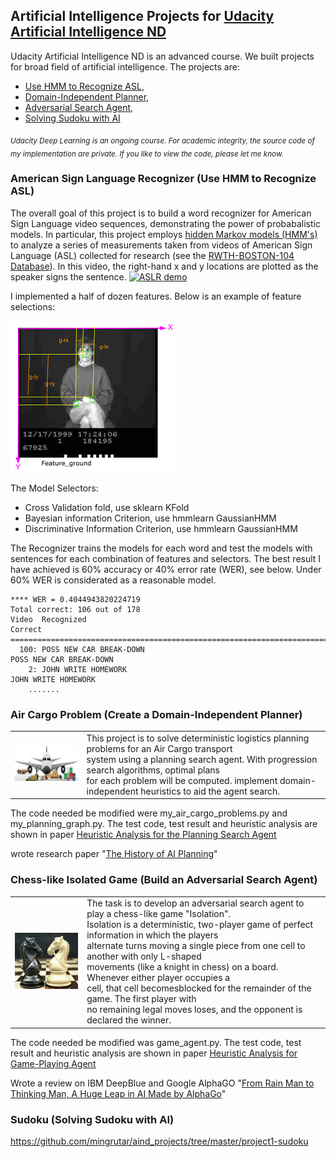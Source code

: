 ## Artificial Intelligence Projects for [Udacity Artificial Intelligence ND](https://www.udacity.com/course/artificial-intelligence-nanodegree--nd889)

Udacity Artificial Intelligence ND is an advanced course. We built projects for broad field of artificial intelligence. The projects are:
* [Use HMM to Recognize ASL](#asl), 
* [Domain-Independent Planner](#planning), 
* [Adversarial Search Agent](#minmax), 
* [Solving Sudoku with AI](#sudoku)

<sub>*Udacity Deep Learning is an ongoing course. For academic integrity, the source code of my implementation are private. If you like to view the code, please let me know.*</sub>

<a id='asl'></a>
### American Sign Language Recognizer (Use HMM to Recognize ASL)
The overall goal of this project is to build a word recognizer for American Sign Language video sequences, demonstrating the power of probabalistic models.  In particular, this project employs  [hidden Markov models (HMM's)](https://en.wikipedia.org/wiki/Hidden_Markov_model) to analyze a series of measurements taken from videos of American Sign Language (ASL) collected for research (see the [RWTH-BOSTON-104 Database](http://www-i6.informatik.rwth-aachen.de/~dreuw/database-rwth-boston-104.php)).  In this video, the right-hand x and y locations are plotted as the speaker signs the sentence.
[![ASLR demo](http://www-i6.informatik.rwth-aachen.de/~dreuw/images/demosample.png)](https://drive.google.com/open?id=0B_5qGuFe-wbhUXRuVnNZVnMtam8)

I implemented a half of dozen features. Below is an example of feature selections:

![](images/ASLDemo.png)

The Model Selectors: 
* Cross Validation fold, use sklearn KFold 
* Bayesian information Criterion, use hmmlearn GaussianHMM 
* Discriminative Information Criterion, use hmmlearn GaussianHMM 

The Recognizer trains the models for each word and test the models with sentences for each combination of features and selectors. The best result I have achieved is 60% accuracy or 40% error rate (WER), see below. Under 60% WER is considerated as a reasonable model.  

``` 
**** WER = 0.4044943820224719
Total correct: 106 out of 178
Video  Recognized                                                    Correct
=====================================================================================================
  100: POSS NEW CAR BREAK-DOWN                                       POSS NEW CAR BREAK-DOWN
    2: JOHN WRITE HOMEWORK                                           JOHN WRITE HOMEWORK
    .......
```

<a id='planning'></a>
### Air Cargo Problem (Create a Domain-Independent Planner)

|  |  |
|:-------:|:----------|
| ![](images/cargo.jpg) | This project is to solve deterministic logistics planning problems for an Air Cargo transport<br> system using a planning search agent. With progression search algorithms, optimal plans<br> for each problem will be computed. implement domain-independent heuristics to aid the agent search.

The code needed be modified were my_air_cargo_problems.py and my_planning_graph.py. The test code, test result and heuristic analysis are shown in paper [Heuristic Analysis for the Planning Search Agent](https://drive.google.com/open?id=1dZzBZM9w-8cmJxprcO-IAgS1V_JDeEiO7AZCjXkEXak)

wrote research paper "[The History of AI Planning](https://drive.google.com/open?id=1KglOWcA0A5OVquWRGrnCtiQzlffe38M86VGfOBNKMSI)"

<a id='minmax'></a>
### Chess-like Isolated Game (Build an Adversarial Search Agent) 

|  |  |
|:-------:|:----------|
| ![](images/knights.jpg) | The task is to develop an adversarial search agent to play a chess-like game "Isolation".<br>Isolation is a deterministic, two-player game of perfect information in which the players <br>alternate turns moving a single piece from one cell to another with only L-shaped<br> movements (like a knight in chess) on a board. Whenever either player occupies a <br>cell, that cell becomesblocked for the remainder of the game. The first player with<br> no remaining legal moves loses, and the opponent is declared the winner. |

The code needed be modified was game_agent.py. The test code, test result and heuristic analysis are shown in paper [Heuristic Analysis for Game-Playing Agent](https://drive.google.com/open?id=17CtG2893zjYQYkXrKjg-5RZFnVQE1XdL970DZF1O48Q)

Wrote a review on IBM DeepBlue and Google AlphaGO "[From Rain Man to Thinking Man, A Huge Leap in AI Made by AlphaGo](https://drive.google.com/open?id=1VhK4Ip0_Q5D2tqDTFlrDPc2B-ULn1vK_3pHOWrZ2j_o)"

<a id='sudoku'></a>
### Sudoku (Solving Sudoku with AI)

https://github.com/mingrutar/aind_projects/tree/master/project1-sudoku

